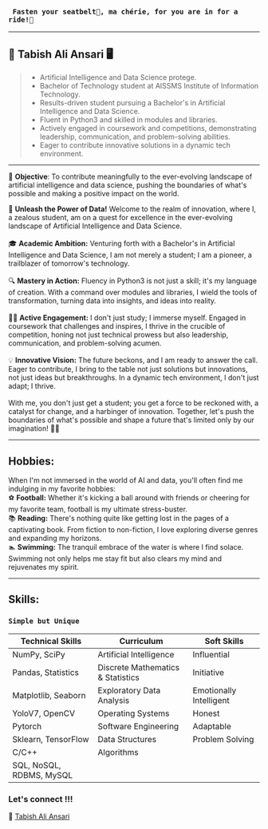 ### ` Fasten your seatbelt💺, ma chérie, for you are in for a ride!🎢`
***
## 🤖 Tabish Ali Ansari 🖥️
> - Artificial Intelligence and Data Science protege.
> - Bachelor of Technology student at AISSMS Institute of Information Technology.
> - Results-driven student pursuing a Bachelor's in Artificial Intelligence and Data Science.
> - Fluent in Python3 and skilled in modules and libraries.
> - Actively engaged in coursework and competitions, demonstrating leadership, communication, and problem-solving abilities. 
> - Eager to contribute innovative solutions in a dynamic tech environment.
***
🌟 **Objective**: To contribute meaningfully to the ever-evolving landscape of artificial intelligence and data science, pushing the boundaries of what's possible and making a positive impact on the world.

🚀 **Unleash the Power of Data!**
Welcome to the realm of innovation, where I, a zealous student, am on a quest for excellence in the ever-evolving landscape of Artificial Intelligence and Data Science.\
\
🎓 **Academic Ambition:**
Venturing forth with a Bachelor's in Artificial Intelligence and Data Science, I am not merely a student; I am a pioneer, a trailblazer of tomorrow's technology.\
\
🔍 **Mastery in Action:**
Fluency in Python3 is not just a skill; it's my language of creation. With a command over modules and libraries, I wield the tools of transformation, turning data into insights, and ideas into reality.\
\
🏋️‍♂️ **Active Engagement:**
I don't just study; I immerse myself. Engaged in coursework that challenges and inspires, I thrive in the crucible of competition, honing not just technical prowess but also leadership, communication,
and problem-solving acumen.\
\
💡 **Innovative Vision:**
The future beckons, and I am ready to answer the call. Eager to contribute, I bring to the table not just solutions but innovations, not just ideas but breakthroughs. In a dynamic tech environment,
I don't just adapt; I thrive.\
\
With me, you don't just get a student; you get a force to be reckoned with, a catalyst for change, and a harbinger of innovation. Together, let's push the boundaries of what's possible and
shape a future that's limited only by our imagination! 🌟🔥
***
## Hobbies: 
When I'm not immersed in the world of AI and data, you'll often find me indulging in my favorite hobbies:
\
⚽ **Football:** Whether it's kicking a ball around with friends or cheering for my favorite team, football is my ultimate stress-buster.\
📚 **Reading:** There's nothing quite like getting lost in the pages of a captivating book. From fiction to non-fiction, I love exploring diverse genres and expanding my horizons.\
🏊 **Swimming:** The tranquil embrace of the water is where I find solace. Swimming not only helps me stay fit but also clears my mind and rejuvenates my spirit.
***
## Skills:
### ` Simple but Unique `
| **Technical Skills**       | **Curriculum**                       | **Soft Skills**                 |
|----------------------------|--------------------------------------|---------------------------------|
| NumPy, SciPy               | Artificial Intelligence              | Influential                     |
| Pandas, Statistics         | Discrete Mathematics & Statistics    | Initiative                      |
| Matplotlib, Seaborn        | Exploratory Data Analysis            | Emotionally Intelligent         |
| YoloV7, OpenCV             | Operating Systems                    | Honest                          |
| Pytorch                    | Software Engineering                 | Adaptable                       |
| Sklearn, TensorFlow        | Data Structures                      | Problem Solving                 |
| C/C++                      | Algorithms                           |                                 |
| SQL, NoSQL, RDBMS, MySQL   |                                      |                                 |

### Let's connect !!!
📧 [Tabish Ali Ansari](mailto:tabish.ansari004@yahoo.com?subject=[GitHub]%20Source%20Han%20Sans)
